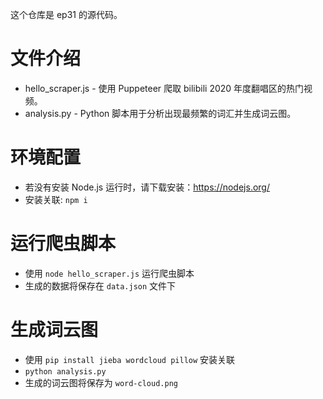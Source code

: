 这个仓库是 ep31 的源代码。

# 文件介绍

- hello_scraper.js - 使用 Puppeteer 爬取 bilibili 2020 年度翻唱区的热门视频。
- analysis.py - Python 脚本用于分析出现最频繁的词汇并生成词云图。

# 环境配置

- 若没有安装 Node.js 运行时，请下载安装：https://nodejs.org/
- 安装关联: `npm i`

# 运行爬虫脚本

- 使用 `node hello_scraper.js` 运行爬虫脚本
- 生成的数据将保存在 `data.json` 文件下

# 生成词云图

- 使用 `pip install jieba wordcloud pillow` 安装关联
- `python analysis.py`
- 生成的词云图将保存为 `word-cloud.png`
